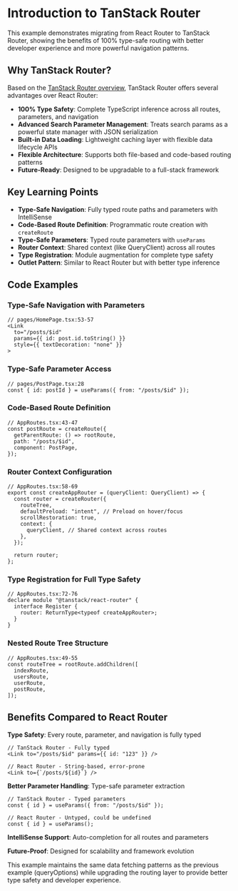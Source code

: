 # Introduction to TanStack Router

This example demonstrates migrating from React Router to TanStack Router, showing the benefits of 100% type-safe routing with better developer experience and more powerful navigation patterns.

## Why TanStack Router?

Based on the [TanStack Router overview](https://tanstack.com/router/latest/docs/framework/react/overview), TanStack Router offers several advantages over React Router:

- **100% Type Safety**: Complete TypeScript inference across all routes, parameters, and navigation
- **Advanced Search Parameter Management**: Treats search params as a powerful state manager with JSON serialization
- **Built-in Data Loading**: Lightweight caching layer with flexible data lifecycle APIs
- **Flexible Architecture**: Supports both file-based and code-based routing patterns
- **Future-Ready**: Designed to be upgradable to a full-stack framework

## Key Learning Points

- **Type-Safe Navigation**: Fully typed route paths and parameters with IntelliSense
- **Code-Based Route Definition**: Programmatic route creation with `createRoute`
- **Type-Safe Parameters**: Typed route parameters with `useParams`
- **Router Context**: Shared context (like QueryClient) across all routes
- **Type Registration**: Module augmentation for complete type safety
- **Outlet Pattern**: Similar to React Router but with better type inference

## Code Examples

### Type-Safe Navigation with Parameters

```tsx
// pages/HomePage.tsx:53-57
<Link
  to="/posts/$id"
  params={{ id: post.id.toString() }}
  style={{ textDecoration: "none" }}
>
```

### Type-Safe Parameter Access

```tsx
// pages/PostPage.tsx:28
const { id: postId } = useParams({ from: "/posts/$id" });
```

### Code-Based Route Definition

```tsx
// AppRoutes.tsx:43-47
const postRoute = createRoute({
  getParentRoute: () => rootRoute,
  path: "/posts/$id",
  component: PostPage,
});
```

### Router Context Configuration

```tsx
// AppRoutes.tsx:58-69
export const createAppRouter = (queryClient: QueryClient) => {
  const router = createRouter({
    routeTree,
    defaultPreload: "intent", // Preload on hover/focus
    scrollRestoration: true,
    context: {
      queryClient, // Shared context across routes
    },
  });

  return router;
};
```

### Type Registration for Full Type Safety

```tsx
// AppRoutes.tsx:72-76
declare module "@tanstack/react-router" {
  interface Register {
    router: ReturnType<typeof createAppRouter>;
  }
}
```

### Nested Route Tree Structure

```tsx
// AppRoutes.tsx:49-55
const routeTree = rootRoute.addChildren([
  indexRoute,
  usersRoute,
  userRoute,
  postRoute,
]);
```

## Benefits Compared to React Router

**Type Safety**: Every route, parameter, and navigation is fully typed

```tsx
// TanStack Router - Fully typed
<Link to="/posts/$id" params={{ id: "123" }} />

// React Router - String-based, error-prone
<Link to={`/posts/${id}`} />
```

**Better Parameter Handling**: Type-safe parameter extraction

```tsx
// TanStack Router - Typed parameters
const { id } = useParams({ from: "/posts/$id" });

// React Router - Untyped, could be undefined
const { id } = useParams();
```

**IntelliSense Support**: Auto-completion for all routes and parameters

**Future-Proof**: Designed for scalability and framework evolution

This example maintains the same data fetching patterns as the previous example (queryOptions) while upgrading the routing layer to provide better type safety and developer experience.
